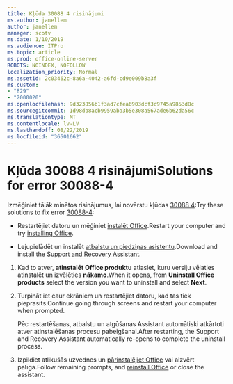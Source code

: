 ```yaml
---
title: Kļūda 30088 4 risinājumi
ms.author: janellem
author: janellem
manager: scotv
ms.date: 1/10/2019
ms.audience: ITPro
ms.topic: article
ms.prod: office-online-server
ROBOTS: NOINDEX, NOFOLLOW
localization_priority: Normal
ms.assetid: 2c03462c-8a6a-4042-a6fd-cd9e009b8a3f
ms.custom:
- "829"
- "2000020"
ms.openlocfilehash: 9d323856b1f3ad7cfea6903dcf3c9745a9853d8c
ms.sourcegitcommit: 1d98db8acb9959aba3b5e308a567ade6b62da56c
ms.translationtype: MT
ms.contentlocale: lv-LV
ms.lasthandoff: 08/22/2019
ms.locfileid: "36501662"
---
```

# <a name="solutions-for-error-30088-4"></a><span data-ttu-id="a0ae9-102">Kļūda 30088 4 risinājumi</span><span class="sxs-lookup"><span data-stu-id="a0ae9-102">Solutions for error 30088-4</span></span>

<span data-ttu-id="a0ae9-103">Izmēģiniet tālāk minētos risinājumus, lai novērstu kļūdas [30088 4](https://support.office.com/article/d5df89a9-0507-4b4c-92f9-22f457e630aa?wt.mc_id=Alchemy_ClientDIA):</span><span class="sxs-lookup"><span data-stu-id="a0ae9-103">Try these solutions to fix error [30088-4](https://support.office.com/article/d5df89a9-0507-4b4c-92f9-22f457e630aa?wt.mc_id=Alchemy_ClientDIA):</span></span>
  
- <span data-ttu-id="a0ae9-104">Restartējiet datoru un mēģiniet [instalēt Office](https://portal.office.com/OLS/MySoftware.aspx).</span><span class="sxs-lookup"><span data-stu-id="a0ae9-104">Restart your computer and try [installing Office](https://portal.office.com/OLS/MySoftware.aspx).</span></span>

- <span data-ttu-id="a0ae9-105">Lejupielādēt un instalēt [atbalstu un piedziņas asistentu](https://aka.ms/SARA-OfficeUninstall-Alchemy).</span><span class="sxs-lookup"><span data-stu-id="a0ae9-105">Download and install the [Support and Recovery Assistant](https://aka.ms/SARA-OfficeUninstall-Alchemy).</span></span>

1. <span data-ttu-id="a0ae9-106">Kad to atver, **atinstalēt Office produktu** atlasiet, kuru versiju vēlaties atinstalēt un izvēlēties **nākamo**.</span><span class="sxs-lookup"><span data-stu-id="a0ae9-106">When it opens, from **Uninstall Office products** select the version you want to uninstall and select **Next**.</span></span>

2. <span data-ttu-id="a0ae9-107">Turpināt iet caur ekrāniem un restartējiet datoru, kad tas tiek pieprasīts.</span><span class="sxs-lookup"><span data-stu-id="a0ae9-107">Continue going through screens and restart your computer when prompted.</span></span>

    <span data-ttu-id="a0ae9-108">Pēc restartēšanas, atbalstu un atgūšanas Assistant automātiski atkārtoti atver atinstalēšanas procesu pabeigšanai.</span><span class="sxs-lookup"><span data-stu-id="a0ae9-108">After restarting, the Support and Recovery Assistant automatically re-opens to complete the uninstall process.</span></span>

3. <span data-ttu-id="a0ae9-109">Izpildiet atlikušās uzvednes un [pārinstalējiet Office](https://portal.office.com/OLS/MySoftware.aspx) vai aizvērt palīga.</span><span class="sxs-lookup"><span data-stu-id="a0ae9-109">Follow remaining prompts, and [reinstall Office](https://portal.office.com/OLS/MySoftware.aspx) or close the assistant.</span></span>
